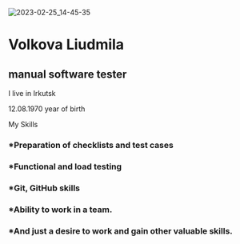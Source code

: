 
![2023-02-25_14-45-35](https://user-images.githubusercontent.com/125527492/221345376-5b257958-02a3-4ae8-b441-3be7b5ac6fdb.png)

# Volkova Liudmila

## manual software tester

I live in Irkutsk

12.08.1970 year of birth

My Skills

### *Preparation of checklists and test cases

### *Functional and load testing

### *Git, GitHub skills

### *Ability to work in a team.

### *And just a desire to work and gain other valuable skills.
